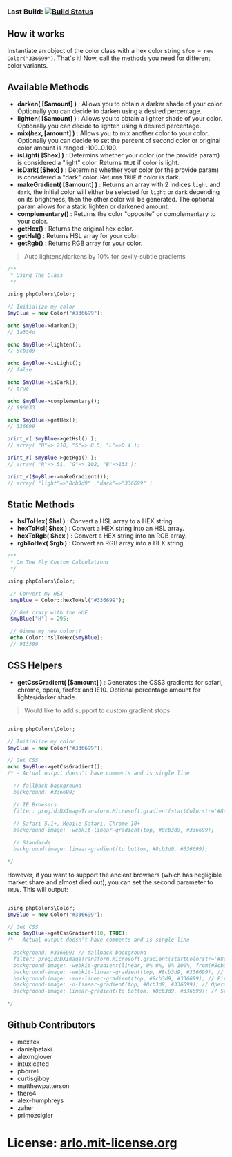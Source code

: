 ### Last Build: [![Build Status](https://secure.travis-ci.org/mexitek/phpColors.png)](http://travis-ci.org/mexitek/phpColors)

## How it works
Instantiate an object of the color class with a hex color string `$foo = new Color("336699")`.  That's it!  Now, call the methods you need for different color variants.

## Available Methods
- <strong>darken( [$amount] )</strong> : Allows you to obtain a darker shade of your color. Optionally you can decide to darken using a desired percentage.
- <strong>lighten( [$amount] )</strong> : Allows you to obtain a lighter shade of your color. Optionally you can decide to lighten using a desired percentage.
- <strong>mix($hex, [$amount] )</strong> : Allows you to mix another color to your color. Optionally you can decide to set the percent of second color or original color amount is ranged -100..0.100.
- <strong>isLight( [$hex] )</strong> : Determins whether your color (or the provide param) is considered a "light" color. Returns `TRUE` if color is light.
- <strong>isDark( [$hex] )</strong> : Determins whether your color (or the provide param) is considered a "dark" color. Returns `TRUE` if color is dark.
- <strong>makeGradient( [$amount] )</strong> : Returns an array with 2 indices `light` and `dark`, the initial color will either be selected for `light` or `dark` depending on its brightness, then the other color will be generated.  The optional param allows for a static lighten or darkened amount.
- <strong>complementary()</strong> : Returns the color "opposite" or complementary to your color.
- <strong>getHex()</strong> : Returns the original hex color.
- <strong>getHsl()</strong> : Returns HSL array for your color.
- <strong>getRgb()</strong> : Returns RGB array for your color.

> Auto lightens/darkens by 10% for sexily-subtle gradients

```php
/**
 * Using The Class
 */

using phpColors\Color;

// Initialize my color
$myBlue = new Color("#336699");

echo $myBlue->darken();
// 1a334d

echo $myBlue->lighten();
// 8cb3d9

echo $myBlue->isLight();
// false

echo $myBlue->isDark();
// true

echo $myBlue->complementary();
// 996633

echo $myBlue->getHex();
// 336699

print_r( $myBlue->getHsl() );
// array( "H"=> 210, "S"=> 0.5, "L"=>0.4 );

print_r( $myBlue->getRgb() );
// array( "R"=> 51, "G"=> 102, "B"=>153 );

print_r($myBlue->makeGradient());
// array( "light"=>"8cb3d9" ,"dark"=>"336699" )

```


## Static Methods
- <strong>hslToHex( $hsl )</strong> : Convert a HSL array to a HEX string.
- <strong>hexToHsl( $hex )</strong> : Convert a HEX string into an HSL array.
- <strong>hexToRgb( $hex )</strong> : Convert a HEX string into an RGB array.
- <strong>rgbToHex( $rgb )</strong> : Convert an RGB array into a HEX string.

```php
/**
 * On The Fly Custom Calculations
 */

using phpColors\Color;

 // Convert my HEX
 $myBlue = Color::hexToHsl("#336699");

 // Get crazy with the HUE
 $myBlue["H"] = 295;

 // Gimme my new color!!
 echo Color::hslToHex($myBlue);
 // 913399

```

## CSS Helpers
- <strong>getCssGradient( [$amount] )</strong> : Generates the CSS3 gradients for safari, chrome, opera, firefox and IE10. Optional percentage amount for lighter/darker shade.

> Would like to add support to custom gradient stops

```php

using phpColors\Color;

// Initialize my color
$myBlue = new Color("#336699");

// Get CSS
echo $myBlue->getCssGradient();
/* - Actual output doesn't have comments and is single line

  // fallback background
  background: #336699;

  // IE Browsers
  filter: progid:DXImageTransform.Microsoft.gradient(startColorstr='#8cb3d9', endColorstr='#336699'); 
 
  // Safari 5.1+, Mobile Safari, Chrome 10+
  background-image: -webkit-linear-gradient(top, #8cb3d9, #336699);

  // Standards
  background-image: linear-gradient(to bottom, #8cb3d9, #336699);

*/

```

However, if you want to support the ancient browsers (which has negligible market share and almost died out), you can set the second parameter to `TRUE`. This will output:

```php

using phpColors\Color;
$myBlue = new Color("#336699");

// Get CSS
echo $myBlue->getCssGradient(10, TRUE);
/* - Actual output doesn't have comments and is single line
  
  background: #336699; // fallback background
  filter: progid:DXImageTransform.Microsoft.gradient(startColorstr='#8cb3d9', endColorstr='#336699'); // IE Browsers
  background-image: -webkit-gradient(linear, 0% 0%, 0% 100%, from(#8cb3d9), to(#336699)); // Safari 4+, Chrome 1-9
  background-image: -webkit-linear-gradient(top, #8cb3d9, #336699); // Safari 5.1+, Mobile Safari, Chrome 10+
  background-image: -moz-linear-gradient(top, #8cb3d9, #336699); // Firefox 3.6+
  background-image: -o-linear-gradient(top, #8cb3d9, #336699); // Opera 11.10+
  background-image: linear-gradient(to bottom, #8cb3d9, #336699); // Standards

*/

```

## Github Contributors
- mexitek
- danielpataki
- alexmglover
- intuxicated 
- pborreli
- curtisgibby
- matthewpatterson
- there4
- alex-humphreys
- zaher
- primozcigler

# License: [arlo.mit-license.org](http://arlo.mit-license.org)
